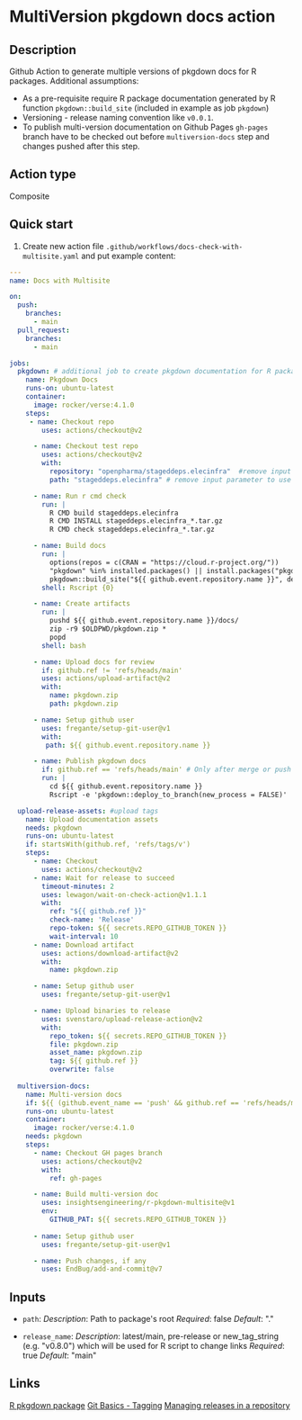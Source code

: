 # MultiVersion pkgdown docs action

## Description

Github Action to generate multiple versions of pkgdown docs for R packages.
Additional assumptions:

* As a pre-requisite require R package documentation generated by R function `pkgdown::build_site` (included in example as job `pkgdown`)
* Versioning - release naming convention like `v0.0.1`.
* To publish multi-version documentation on Github Pages
  `gh-pages` branch have to be checked out before `multiversion-docs` step and changes pushed after this step.

## Action type

Composite

## Quick start

1. Create new action file `.github/workflows/docs-check-with-multisite.yaml` and put example content:

```yaml
---
name: Docs with Multisite

on:
  push:
    branches:
      - main
  pull_request:
    branches:
      - main

jobs:
  pkgdown: # additional job to create pkgdown documentation for R package is a pre-requisite 
    name: Pkgdown Docs
    runs-on: ubuntu-latest
    container:
      image: rocker/verse:4.1.0
    steps:
     - name: Checkout repo
        uses: actions/checkout@v2

      - name: Checkout test repo 
        uses: actions/checkout@v2
        with:
          repository: "openpharma/stageddeps.elecinfra"  #remove input parameter to use cuurent repository
          path: "stageddeps.elecinfra" # remove input parameter to use default path 

      - name: Run r cmd check
        run: |
          R CMD build stageddeps.elecinfra
          R CMD INSTALL stageddeps.elecinfra_*.tar.gz
          R CMD check stageddeps.elecinfra_*.tar.gz

      - name: Build docs
        run: |
          options(repos = c(CRAN = "https://cloud.r-project.org/"))
          "pkgdown" %in% installed.packages() || install.packages("pkgdown", upgrade = "never")
          pkgdown::build_site("${{ github.event.repository.name }}", devel = TRUE)
        shell: Rscript {0}

      - name: Create artifacts
        run: |
          pushd ${{ github.event.repository.name }}/docs/
          zip -r9 $OLDPWD/pkgdown.zip *
          popd
        shell: bash

      - name: Upload docs for review
        if: github.ref != 'refs/heads/main'
        uses: actions/upload-artifact@v2
        with:
          name: pkgdown.zip
          path: pkgdown.zip

      - name: Setup github user
        uses: fregante/setup-git-user@v1
        with: 
         path: ${{ github.event.repository.name }}

      - name: Publish pkgdown docs
        if: github.ref == 'refs/heads/main' # Only after merge or push to main
        run: |
          cd ${{ github.event.repository.name }}
          Rscript -e 'pkgdown::deploy_to_branch(new_process = FALSE)'

  upload-release-assets: #upload tags
    name: Upload documentation assets
    needs: pkgdown
    runs-on: ubuntu-latest
    if: startsWith(github.ref, 'refs/tags/v')
    steps:
      - name: Checkout
        uses: actions/checkout@v2
      - name: Wait for release to succeed
        timeout-minutes: 2
        uses: lewagon/wait-on-check-action@v1.1.1
        with:
          ref: "${{ github.ref }}"
          check-name: 'Release'
          repo-token: ${{ secrets.REPO_GITHUB_TOKEN }}
          wait-interval: 10
      - name: Download artifact
        uses: actions/download-artifact@v2
        with:
          name: pkgdown.zip

      - name: Setup github user
        uses: fregante/setup-git-user@v1

      - name: Upload binaries to release
        uses: svenstaro/upload-release-action@v2
        with:
          repo_token: ${{ secrets.REPO_GITHUB_TOKEN }}
          file: pkgdown.zip
          asset_name: pkgdown.zip
          tag: ${{ github.ref }}
          overwrite: false
  
  multiversion-docs:
    name: Multi-version docs
    if: ${{ (github.event_name == 'push' && github.ref == 'refs/heads/main') || startsWith(github.ref, 'refs/tags/v') }} # Only after merge or push to main or started on tags
    runs-on: ubuntu-latest
    container:
      image: rocker/verse:4.1.0
    needs: pkgdown
    steps:
      - name: Checkout GH pages branch
        uses: actions/checkout@v2
        with:
          ref: gh-pages

      - name: Build multi-version doc 
        uses: insightsengineering/r-pkgdown-multisite@v1
        env:
          GITHUB_PAT: ${{ secrets.REPO_GITHUB_TOKEN }}
      
      - name: Setup github user
        uses: fregante/setup-git-user@v1

      - name: Push changes, if any
        uses: EndBug/add-and-commit@v7

```

## Inputs

* `path`:
    _Description_: Path to package's root
    _Required_: false
    _Default_: "."

* `release_name`:
    _Description_: latest/main, pre-release or new_tag_string (e.g. "v0.8.0") which will be used for R script to change links
    _Required_: true
    _Default_: "main"

## Links

[R pkgdown package](https://pkgdown.r-lib.org/)
[Git Basics - Tagging](https://git-scm.com/book/en/v2/Git-Basics-Tagging)
[Managing releases in a repository](https://docs.github.com/en/repositories/releasing-projects-on-github/managing-releases-in-a-repository)
